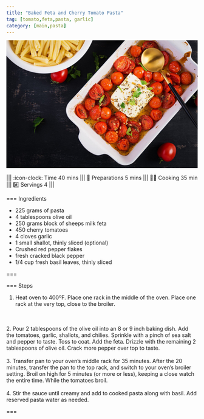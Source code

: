 ```yaml
---
title: "Baked Feta and Cherry Tomato Pasta"
tag: [tomato,feta,pasta, garlic]
category: [main,pasta]
---
```


![](img/baked-feta-tomato.jpg)

||| :icon-clock: Time
40 mins
||| :knife: Preparations
5 mins
||| :cook: Cooking
35 min
||| :hash: Servings
4
|||


=== Ingredients

- 225 grams of pasta
- 4 tablespoons olive oil
- 250 grams block of sheeps milk feta
- 450 cherry tomatoes
- 4 cloves garlic
- 1 small shallot, thinly sliced (optional)
- Crushed red pepper flakes
- fresh cracked black pepper
- 1/4 cup fresh basil leaves, thinly sliced

===

=== Steps

1. Heat oven to 400ºF.  Place one rack in the middle of the oven. Place one rack at the very top, close to the broiler.
<br>
<br>
2. Pour 2 tablespoons of the olive oil into an 8 or 9 inch baking dish. Add the tomatoes, garlic, shallots, and chilies. Sprinkle with a pinch of sea salt and pepper to taste. Toss to coat. Add the feta. Drizzle with the remaining 2 tablespoons of olive oil. Crack more pepper over top to taste.
<br>
<br>
3. Transfer pan to your oven’s middle rack for 35 minutes. After the 20 minutes, transfer the pan to the top rack, and switch to your oven’s broiler setting. Broil on high for 5 minutes (or more or less), keeping a close watch the entire time. While the tomatoes broil.
<br>
<br>
4. Stir the sauce until creamy and add to cooked pasta along with basil. Add reserved pasta water as needed.

===
